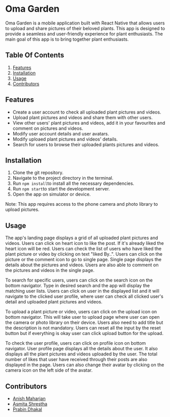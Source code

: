 # Oma Garden
Oma Garden is a mobile application built with React Native that allows users to upload and share pictures of their beloved plants. This app is designed to provide a seamless and user-friendly experience for plant enthusiasts. The main goal of this app is to bring together plant enthusiasts.

## Table Of Contents
1. [Features](#Features)
2. [Installation](#Installation)
3. [Usage](#Usage)
4. [Contributors](#Contributors)

## Features
- Create a user account to check all uploaded plant pictures and videos.
- Upload plant pictures and videos and share them with other users.
- View other users' plant pictures and videos, add it in your favourites and comment on pictures and videos.
- Modify user account details and user avatars.
- Modify uploaed plant pictures and videos' details.
- Search for users to browse their uploaded plants pictures and videos.

## Installation
1. Clone the git repository.
2. Navigate to the project directory in the terminal.
3. Run `npm install`to install all the necessary dependencies.
4. Run `npm start`to start the development server.
5. Open the app on simulator or device.

Note: This app requires access to the phone camera and photo library to upload pictures.

## Usage

The app's landing page displays a grid of all uploaded plant pictures and videos. Users can click on heart icon to like the post. If it's already liked the heart icon will be red. Users can check the list of users who have liked the plant picture or video by clicking on text "liked By..".  Users can click on the picture or the comment icon to go to single page. Single page displays the details about the pictures and videos. Users are also able to comment on the pictures and videos in the single page.

To search for specific users, users can click on the search icon on the bottom navigator. Type in desired search and the app will display the matching user lists. Users can click on user in the displayed list and it will navigate to the clicked user profile, where user can check all clicked user's detail and uploaded plant pictures and videos.

To upload a plant picture or video, users can click on the upload icon on bottom navigator. This will take user to upload page where user can open the camera or photo library on their device. Users also need to add title but the description is not mandatory. Users can reset all the input by the reset button but if everything is okay user can click upload button for the upload.

To check the user profile, users can click on profile icon on bottom navigator. User profile page displays all the details about the user. It also displays all the plant pictures and videos uploaded by the user. The total number of likes that user have received through their posts are also displayed in the page. Users can also change their avatar by clicking on the camera icon on the left side of the avatar.

## Contributors
- [Anish Maharjan](https://github.com/anish0123)
- [Asmita Shrestha](https://github.com/asmita143)
- [Prabin Dhakal](https://github.com/Prabin1500)
